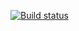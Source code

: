 [![Build status](https://ci.appveyor.com/api/projects/status/97nc5dm4d3k44hss?svg=true)](https://ci.appveyor.com/project/Masshher/carddelivery)
